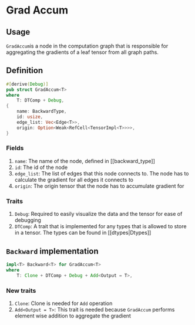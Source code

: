 # Grad Accum

## Usage

`GradAccum`is a node in the computation graph that is responsible for aggregating the gradients of a leaf tensor from all graph paths.

## Definition

```rust
#[derive(Debug)]
pub struct GradAccum<T>
where
    T: DTComp + Debug,
{
    name: BackwardType,
    id: usize,
    edge_list: Vec<Edge<T>>,
    origin: Option<Weak<RefCell<TensorImpl<T>>>>,
}
```

### Fields

1. `name`: The name of the node, defined in [[backward_type]]
2. `id`: The id of the node
3. `edge_list`: The list of edges that this node connects to. The node has to calculate the gradient for all edges it connects to
4. `origin`: The origin tensor that the node has to accumulate gradient for

### Traits

1. `Debug`: Required to easily visualize the data and the tensor for ease of debugging
2. `DTComp`: A trait that is implemented for any types that is allowed to store in a tensor. The types can be found in [[dtypes|Dtypes]]

## `Backward` implementation

```rust
impl<T> Backward<T> for GradAccum<T>
where
    T: Clone + DTComp + Debug + Add<Output = T>,
```

### New traits

1. `Clone`: Clone is needed for `Add` operation
2. `Add<Output = T>`: This trait is needed because `GradAccum` performs element wise addition to aggregate the gradient
